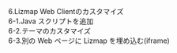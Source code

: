 6.Lizmap Web Clientのカスタマイズ  
6-1.Java スクリプトを追加  
6-2.テーマのカスタマイズ  
6-3.別の Web ページに Lizmap を埋め込む(iframe)  
